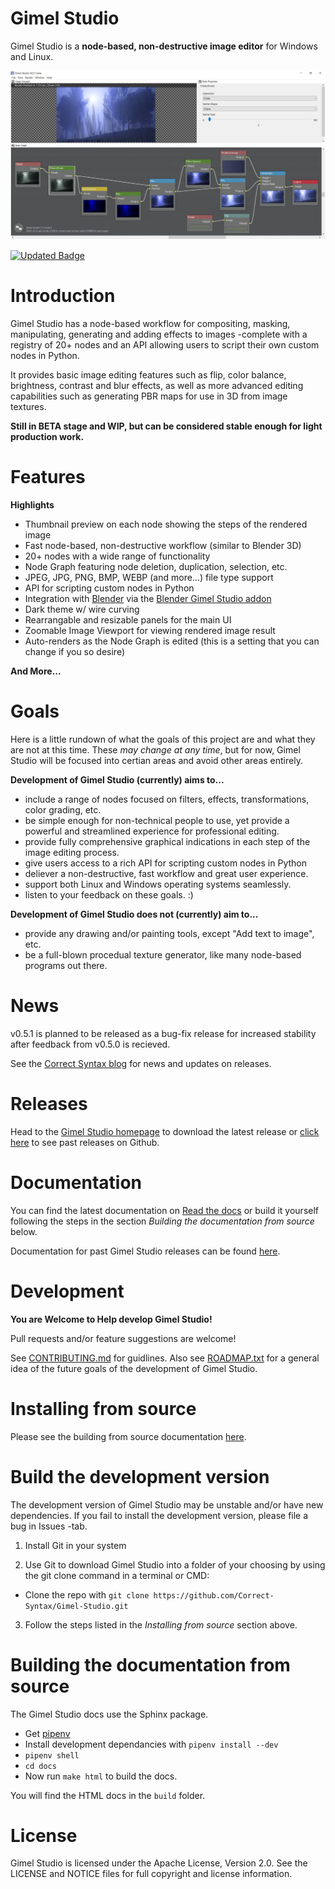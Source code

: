 Gimel Studio
============

Gimel Studio is a **node-based, non-destructive image editor** for Windows and Linux.

!["Gimel Studio"](/screenshots/gimel-studio-ui-03.jpg?raw=true "Gimel Studio")

[![Updated Badge](https://badges.pufler.dev/updated/Correct-Syntax/Gimel-Studio)](https://badges.pufler.dev)


# Introduction

Gimel Studio has a node-based workflow for compositing, masking, manipulating, generating and adding effects to images -complete with a registry of 20+ nodes and an API allowing users to script their own custom nodes in Python.

It provides basic image editing features such as flip, color balance, brightness, contrast and blur effects, as well as more advanced editing capabilities such as generating PBR maps for use in 3D from image textures.

**Still in BETA stage and WIP, but can be considered stable enough for light production work.**


# Features

**Highlights**

  * Thumbnail preview on each node showing the steps of the rendered image
  * Fast node-based, non-destructive workflow (similar to Blender 3D)
  * 20+ nodes with a wide range of functionality
  * Node Graph featuring node deletion, duplication, selection, etc.
  * JPEG, JPG, PNG, BMP, WEBP (and more...) file type support
  * API for scripting custom nodes in Python
  * Integration with [Blender](https://blender.org) via the [Blender Gimel Studio addon](https://github.com/Correct-Syntax/Blender-Gimel-Studio-Addon)
  * Dark theme w/ wire curving
  * Rearrangable and resizable panels for the main UI
  * Zoomable Image Viewport for viewing rendered image result
  * Auto-renders as the Node Graph is edited (this is a setting that you can change if you so desire)

**And More...**


# Goals

Here is a little rundown of what the goals of this project are and what they are not at this time. These *may change at any time*, but for now, Gimel Studio will be focused into certian areas and avoid other areas entirely.

**Development of Gimel Studio (currently) aims to...**

* include a range of nodes focused on filters, effects, transformations, color grading, etc.
* be simple enough for non-technical people to use, yet provide a powerful and streamlined experience for professional editing.
* provide fully comprehensive graphical indications in each step of the image editing process.
* give users access to a rich API for scripting custom nodes in Python
* deliever a non-destructive, fast workflow and great user experience.
* support both Linux and Windows operating systems seamlessly.
* listen to your feedback on these goals. :)

**Development of Gimel Studio does not (currently) aim to...**

* provide any drawing and/or painting tools, except "Add text to image", etc.
* be a full-blown procedual texture generator, like many node-based programs out there.


# News

v0.5.1 is planned to be released as a bug-fix release for increased stability after feedback from v0.5.0 is recieved.

See the <a href="https://correctsyntax.com/blog/">Correct Syntax blog</a> for news and updates on releases.


# Releases

Head to the <a href="https://correctsyntax.com/projects/gimel-studio/">Gimel Studio homepage</a> to download the latest release or <a href="https://github.com/Correct-Syntax/Gimel-Studio/releases">click here</a> to see past releases on Github.


# Documentation

You can find the latest documentation on <a href="https://gimel-studio.readthedocs.io/en/latest/">Read the docs</a> or build it yourself following the steps in the section *Building the documentation from source* below.

Documentation for past Gimel Studio releases can be found <a href="https://github.com/Correct-Syntax/Gimel-Studio/releases">here</a>.


# Development

**You are Welcome to Help develop Gimel Studio!**

Pull requests and/or feature suggestions are welcome!

See [CONTRIBUTING.md](CONTRIBUTING.md) for guidlines. Also see [ROADMAP.txt](ROADMAP.txt) for a general idea of the future goals of the development of Gimel Studio.


# Installing from source

Please see the building from source documentation <a href="https://gimel-studio.readthedocs.io/en/latest/install.html#building-from-source">here</a>.


# Build the development version

The development version of Gimel Studio may be unstable and/or have new dependencies. If you fail to install the development version, please file a bug in Issues -tab.

1. Install Git in your system

2. Use Git to download Gimel Studio into a folder of your choosing by using the git clone command in a terminal or CMD:
  * Clone the repo with ``git clone https://github.com/Correct-Syntax/Gimel-Studio.git``

3. Follow the steps listed in the *Installing from source* section above.


# Building the documentation from source

The Gimel Studio docs use the Sphinx package.

  * Get <a href="https://pipenv.pypa.io/en/latest/">pipenv</a>
  * Install development dependancies with ``pipenv install --dev``
  * ``pipenv shell``
  * ``cd docs``
  * Now run ``make html`` to build the docs.

You will find the HTML docs in the ``build`` folder.


# License

Gimel Studio is licensed under the Apache License, Version 2.0. See the LICENSE and NOTICE files for full copyright and license information.
